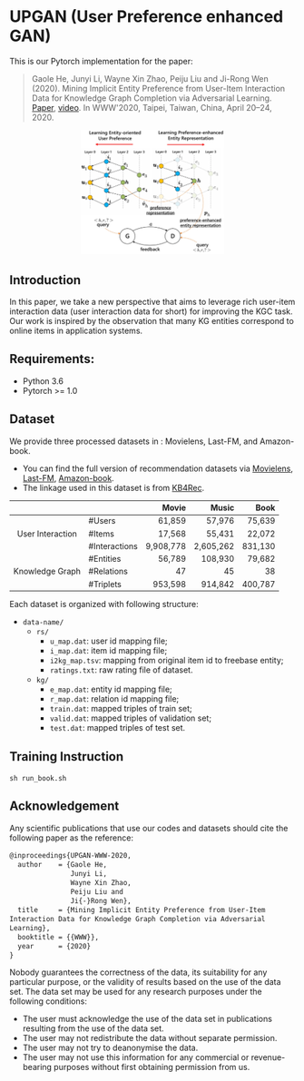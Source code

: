 # UPGAN (User Preference enhanced GAN)

This is our Pytorch implementation for the paper:

> Gaole He, Junyi Li, Wayne Xin Zhao, Peiju Liu and Ji-Rong Wen (2020). Mining Implicit Entity Preference from User-Item Interaction Data for Knowledge Graph Completion via Adversarial Learning. [Paper](https://arxiv.org/abs/2003.12718), [video](https://www.youtube.com/watch?v=SABAIvhhMm0&list=PLJNwhMK_V7EyZCUt6SjW4JthoM9-QiHMZ&index=43). In WWW'2020, Taipei, Taiwan, China, April 20–24, 2020.

<div  align="center">    
<img src="model.Jpeg" width = "50%" height = "50%"/>
</div>

## Introduction
In this paper, we take a new perspective that aims to leverage rich user-item interaction data (user interaction data for short) for improving the KGC task. Our work is inspired by the observation that many KG entities correspond to online items in application systems.

## Requirements:

- Python 3.6
- Pytorch >= 1.0

## Dataset
We provide three processed datasets in : Movielens, Last-FM, and Amazon-book.
* You can find the full version of recommendation datasets via [Movielens](https://grouplens.org/datasets/movielens/), [Last-FM](http://www.cp.jku.at/datasets/LFM-1b/), [Amazon-book](http://jmcauley.ucsd.edu/data/amazon).
* The linkage used in this dataset is from [KB4Rec](https://github.com/RUCDM/KB4Rec).

| | | Movie | Music | Book |
|:---:|:---|---:|---:|---:|
|| #Users | 61,859 | 57,976 | 75,639|
|User Interaction| #Items | 17,568 | 55,431 | 22,072|
| | #Interactions | 9,908,778 | 2,605,262 | 831,130|
|| #Entities | 56,789 | 108,930 | 79,682|
|Knowledge Graph | #Relations | 47 | 45 | 38 |
| | #Triplets | 953,598 | 914,842 | 400,787|

Each dataset is organized with following structure:
- `data-name/`
  - `rs/`
    - `u_map.dat`: user id mapping file;
    - `i_map.dat`: item id mapping file;
    - `i2kg_map.tsv`: mapping from original item id to freebase entity;
    - `ratings.txt`: raw rating file of dataset.
  - `kg/`
    - `e_map.dat`: entity id mapping file;
    - `r_map.dat`: relation id mapping file;
    - `train.dat`: mapped triples of train set;
    - `valid.dat`: mapped triples of validation set;
    - `test.dat`: mapped triples of test set.
    
## Training Instruction

```
sh run_book.sh
```

## Acknowledgement
Any scientific publications that use our codes and datasets should cite the following paper as the reference:
```
@inproceedings{UPGAN-WWW-2020,
  author    = {Gaole He,
               Junyi Li,
               Wayne Xin Zhao,
               Peiju Liu and
               Ji{-}Rong Wen},
  title     = {Mining Implicit Entity Preference from User-Item Interaction Data for Knowledge Graph Completion via Adversarial Learning},
  booktitle = {{WWW}},
  year      = {2020}
}
```
Nobody guarantees the correctness of the data, its suitability for any particular purpose, or the validity of results based on the use of the data set. The data set may be used for any research purposes under the following conditions:
* The user must acknowledge the use of the data set in publications resulting from the use of the data set.
* The user may not redistribute the data without separate permission.
* The user may not try to deanonymise the data.
* The user may not use this information for any commercial or revenue-bearing purposes without first obtaining permission from us.
